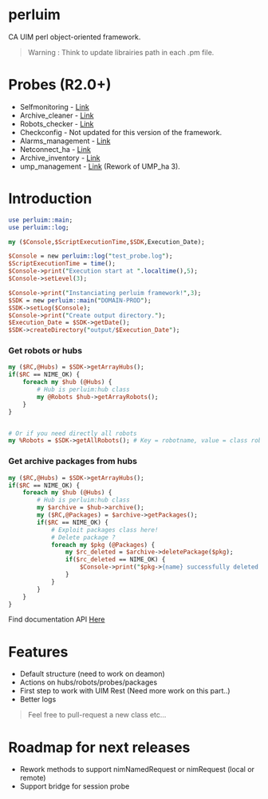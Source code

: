 # perluim
CA UIM perl object-oriented framework.

> Warning : Think to update librairies path in each .pm file.

# Probes (R2.0+)

- Selfmonitoring - [Link](https://github.com/fraxken/selfmonitoring)
- Archive_cleaner - [Link](https://github.com/fraxken/archive_cleaner)
- Robots_checker - [Link](https://github.com/fraxken/robots_checker/tree/master)
- Checkconfig - Not updated for this version of the framework.
- Alarms_management - [Link](https://github.com/fraxken/Alarms_management)
- Netconnect_ha - [Link](https://github.com/fraxken/netconnect_ha)
- Archive_inventory - [Link](https://github.com/fraxken/archive_inventory)
- ump_management - [Link](https://github.com/fraxken/ump_management) (Rework of UMP_ha 3). 

# Introduction 

```perl
use perluim::main;
use perluim::log;

my ($Console,$ScriptExecutionTime,$SDK,Execution_Date);

$Console = new perluim::log("test_probe.log");
$ScriptExecutionTime = time();
$Console->print("Execution start at ".localtime(),5);
$Console->setLevel(3);

$Console->print("Instanciating perluim framework!",3);
$SDK = new perluim::main("DOMAIN-PROD");
$SDK->setLog($Console);
$Console->print("Create output directory.");
$Execution_Date = $SDK->getDate();
$SDK->createDirectory("output/$Execution_Date");
```

### Get robots or hubs 
```perl
my ($RC,@Hubs) = $SDK->getArrayHubs();
if($RC == NIME_OK) {
    foreach my $hub (@Hubs) {
        # Hub is perluim:hub class
        my @Robots $hub->getArrayRobots();
    }
}


# Or if you need directly all robots 
my %Robots = $SDK->getAllRobots(); # Key = robotname, value = class robot
```

### Get archive packages from hubs 
```perl
my ($RC,@Hubs) = $SDK->getArrayHubs();
if($RC == NIME_OK) {
    foreach my $hub (@Hubs) {
        # Hub is perluim:hub class
        my $archive = $hub->archive();
        my ($RC,@Packages) = $archive->getPackages();
        if($RC == NIME_OK) {
            # Exploit packages class here!
            # Delete package ?
            foreach my $pkg (@Packages) {
                my $rc_deleted = $archive->deletePackage($pkg);
                if($rc_deleted == NIME_OK) {
                    $Console->print("$pkg->{name} successfully deleted from hub $hub->{name}");
                }
            }
        }
    }
}
```

Find documentation API [Here](https://github.com/fraxken/perluim/wiki)

# Features 

- Default structure (need to work on deamon)
- Actions on hubs/robots/probes/packages
- First step to work with UIM Rest (Need more work on this part..) 
- Better logs

> Feel free to pull-request a new class etc...

# Roadmap for next releases

- Rework methods to support nimNamedRequest or nimRequest (local or remote)
- Support bridge for session probe
